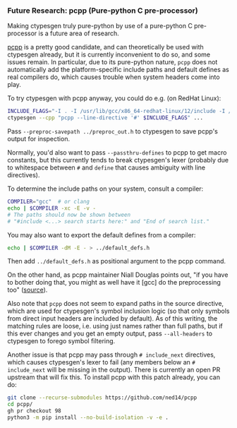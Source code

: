 ### Future Research: pcpp (Pure-python C pre-processor)

Making ctypesgen truly pure-python by use of a pure-python C pre-processor is a future area of research.

[pcpp](https://github.com/ned14/pcpp) is a pretty good candidate, and can theoretically be used with ctypesgen already, but it is currently inconvenient to do so, and some issues remain.
In particular, due to its pure-python nature, `pcpp` does not automatically add the platform-specific include paths and default defines as real compilers do, which causes trouble when system headers come into play.

To try ctypesgen with pcpp anyway, you could do e.g. (on RedHat Linux):
```bash
INCLUDE_FLAGS="-I . -I /usr/lib/gcc/x86_64-redhat-linux/12/include -I /usr/local/include -I /usr/include"
ctypesgen --cpp "pcpp --line-directive '#' $INCLUDE_FLAGS" ...
```
Pass `--preproc-savepath ../preproc_out.h` to ctypesgen to save pcpp's output for inspection.

Normally, you'd also want to pass `--passthru-defines` to pcpp to get macro constants, but this currently tends to break ctypesgen's lexer (probably due to whitespace between `#` and `define` that causes ambiguity with line directives).

To determine the include paths on your system, consult a compiler:
```bash
COMPILER="gcc"  # or clang
echo | $COMPILER -xc -E -v -
# The paths should now be shown between
# "#include <...> search starts here:" and "End of search list."
```

You may also want to export the default defines from a compiler:
```bash
echo | $COMPILER -dM -E - > ../default_defs.h
```
Then add `../default_defs.h` as positional argument to the pcpp command.

On the other hand, as pcpp maintainer Niall Douglas points out, "if you have to bother doing that, you might as well have it \[gcc\] do the preprocessing too" ([source](https://github.com/ned14/pcpp/issues/85#issuecomment-1860619214)).

Also note that `pcpp` does not seem to expand paths in the source directive, which are used for ctypesgen's symbol inclusion logic (so that only symbols from direct input headers are included by default).
As of this writing, the matching rules are loose, i.e. using just names rather than full paths, but if this ever changes and you get an empty output, pass `--all-headers` to ctypesgen to forego symbol filtering.

<!-- As of June 2025 -->

Another issue is that pcpp may pass through `# include_next` directives, which causes ctypesgen's lexer to fail (any members below an `# include_next` will be missing in the output).
There is currently an open PR upstream that will fix this. To install pcpp with this patch already, you can do:
```bash
git clone --recurse-submodules https://github.com/ned14/pcpp
cd pcpp/
gh pr checkout 98
python3 -m pip install --no-build-isolation -v -e .
```
